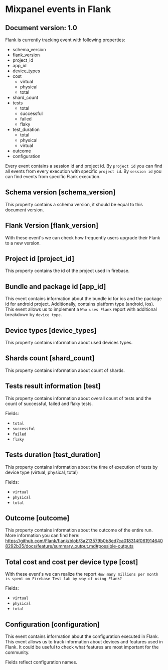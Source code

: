 # Mixpanel events in Flank

## Document version: 1.0

Flank is currently tracking event with following properties:

- schema_version
- flank_version
- project_id
- app_id
- device_types
- cost 
    - virtual
    - physical
    - total
- shard_count
- tests
  - total
  - successful
  - failed
  - flaky
- test_duration 
    - total
    - physical
    - virtual
- outcome 
- configuration

Every event contains a session id and project id. By ```project id``` you can find all events from every execution with specific ```project id```. By ```session id``` you can find events from specific Flank execution.

## Schema version [schema_version]

This property contains a schema version, it should be equal to this document version.

## Flank Version [flank_version]

With these event's we can check how frequently users upgrade their Flank to a new version.

## Project id [project_id]

This property contains the id of the project used in firebase.

## Bundle and package id [app_id]

This event contains information about the bundle id for ios and the package id for android project. Additionally,
contains platform type (android, ios). This event allows us to implement a ```Who uses Flank``` report with additional breakdown by ```device type```.

## Device types [device_types]

This property contains information about used devices types.

## Shards count [shard_count]

This property contains information about count of shards.

## Tests result information [test]

This property contains information about overall count of tests and the count of successful, failed and flaky tests.

Fields:

- ```total```
- ```successful```
- ```failed```
- ```flaky```

## Tests duration [test_duration]

This property contains information about the time of execution of tests by device type (virtual, physical, total)

Fields:

- ```virtual```
- ```physical```
- ```total```

## Outcome [outcome]

This property contains information about the outcome of the entire run. More information you can find here: https://github.com/Flank/flank/blob/3a213579b0b8ed7ca018314f0619146408292b35/docs/feature/summary_output.md#possible-outputs

## Total cost and cost per device type [cost]

With these event's we can realize the report ```How many millions per month is spent on Firebase Test lab by way of using Flank? ```

Fields:

- ```virtual```
- ```physical```
- ```total```

## Configuration [configuration]

This event contains information about the configuration executed in Flank. This event allows us to
track information about devices and features used in Flank.
It could be useful to check what features are most important for the community.

Fields reflect configuration names.
